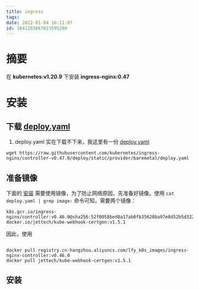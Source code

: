 ```yaml
---
title: ingress
tags: 
date: 2022-01-04 16:11:07
id: 1641283867823595200
---
```

# 摘要

在 **kubernetes:v1.20.9** 下安装 **ingress-nginx:0.47** 

# 安装

## 下载  [deploy.yaml](assets\data\deploy.yaml) 

1. deploy.yaml 实在下载不下来，我这里有一份 [deploy.yaml](assets\data\deploy.yaml) 

```
wget https://raw.githubusercontent.com/kubernetes/ingress-nginx/controller-v0.47.0/deploy/static/provider/baremetal/deploy.yaml

```

## 准备镜像

下面的 [安装](#安装) 需要使用镜像，为了防止网络原因，先准备好镜像。使用 `cat deploy.yaml | grep image:` 命令可知，需要两个镜像：

```
k8s.gcr.io/ingress-nginx/controller:v0.46.0@sha256:52f0058bed0a17ab0fb35628ba97e8d52b5d32299fbc03cc0f6c7b9ff036b61a
docker.io/jettech/kube-webhook-certgen:v1.5.1
```

因此，使用

```

docker pull registry.cn-hangzhou.aliyuncs.com/lfy_k8s_images/ingress-nginx-controller:v0.46.0
docker pull jettech/kube-webhook-certgen:v1.5.1
```



## 安装











